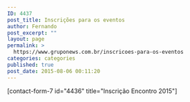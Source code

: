 ```yaml
---
ID: 4437
post_title: Inscrições para os eventos
author: Fernando
post_excerpt: ""
layout: page
permalink: >
  https://www.gruponews.com.br/inscricoes-para-os-eventos
categories: categories
published: true
post_date: 2015-08-06 00:11:20
---
```

[contact-form-7 id="4436" title="Inscrição Encontro 2015"]